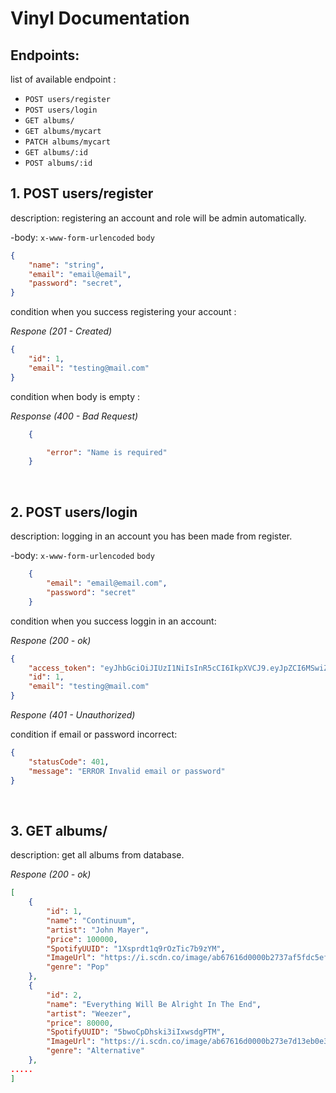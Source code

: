 # Vinyl Documentation

## Endpoints:

list of available endpoint :

- `POST users/register`
- `POST users/login`
- `GET albums/`
- `GET albums/mycart`
- `PATCH albums/mycart`
- `GET albums/:id`
- `POST albums/:id`

## 1. POST users/register

description: registering an account and role will be admin automatically.

-body: `x-www-form-urlencoded`
`body`
```json
{
    "name": "string",
    "email": "email@email",
    "password": "secret",
}
```

condition when you success registering your account :

_Respone (201 - Created)_

```json
{
    "id": 1,
    "email": "testing@mail.com"
}
```

condition when body is empty :

_Response (400 - Bad Request)_

```json
    {

        "error": "Name is required"
    }
```

&nbsp;

## 2. POST users/login

description: logging in an account you has been made from register.

-body: `x-www-form-urlencoded`
`body`

```json
    {
        "email": "email@email.com",
        "password": "secret"
    }
```

condition when you success loggin in an account: 

_Respone (200 - ok)_

```json
{
    "access_token": "eyJhbGciOiJIUzI1NiIsInR5cCI6IkpXVCJ9.eyJpZCI6MSwiZW1haWwiOiJ0ZXN0aW5nQG1haWwuY29tIiwiaWF0IjoxNjUwNDg5OTcyfQ.obQFvhlZIX__MnxFDRzNzNfkuvV-yr0SY0IZmpu9XNM",
    "id": 1,
    "email": "testing@mail.com"
}
```

_Respone (401 - Unauthorized)_

condition if email or password incorrect:

```json
{
    "statusCode": 401,
    "message": "ERROR Invalid email or password"
}
```

&nbsp;

## 3. GET albums/

description: get all albums from database.

_Respone (200 - ok)_

```json
[
    {
        "id": 1,
        "name": "Continuum",
        "artist": "John Mayer",
        "price": 100000,
        "SpotifyUUID": "1Xsprdt1q9rOzTic7b9zYM",
        "ImageUrl": "https://i.scdn.co/image/ab67616d0000b2737af5fdc5ef048a68db62b85f",
        "genre": "Pop"
    },
    {
        "id": 2,
        "name": "Everything Will Be Alright In The End",
        "artist": "Weezer",
        "price": 80000,
        "SpotifyUUID": "5bwoCpDhski3iIxwsdgPTM",
        "ImageUrl": "https://i.scdn.co/image/ab67616d0000b273e7d13eb0e3c1032e4f8dfc93",
        "genre": "Alternative"
    },
.....
]
```